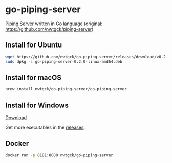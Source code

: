 # go-piping-server
[Piping Server](https://github.com/nwtgck/piping-server) written in Go language (original: <https://github.com/nwtgck/piping-server>)

## Install for Ubuntu
```bash
wget https://github.com/nwtgck/go-piping-server/releases/download/v0.2.0/go-piping-server-0.2.0-linux-amd64.deb
sudo dpkg -i go-piping-server-0.2.0-linux-amd64.deb 
```

## Install for macOS
```bash
brew install nwtgck/go-piping-server/go-piping-server
```

## Install for Windows
[Download](https://github.com/nwtgck/go-piping-server/releases/download/v0.2.0/go-piping-server-0.2.0-windows-amd64.zip)

Get more executables in the [releases](https://github.com/nwtgck/go-piping-server/releases).

## Docker

```bash
docker run -p 8181:8080 nwtgck/go-piping-server
```
